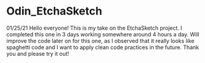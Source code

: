 # Odin_EtchaSketch

01/25/21 Hello everyone! This is my take on the EtchaSketch project. I completed this one in 3 days working somewhere around 4 hours a day. Will improve the code later on for this one, as I observed that it really looks like spaghetti code and I want to apply clean code practices in the future. Thank you and please try it out!